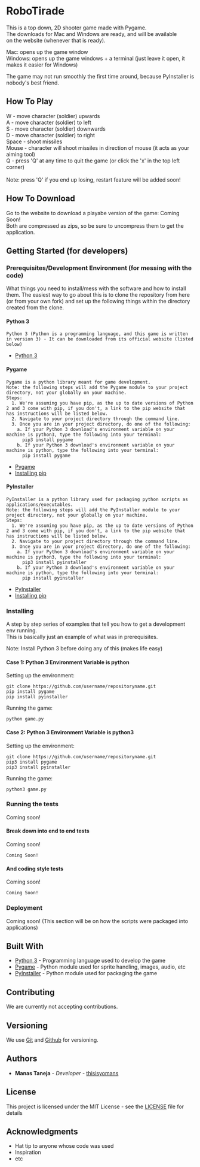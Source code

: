 # RoboTirade

This is a top down, 2D shooter game made with Pygame.\
The downloads for Mac and Windows are ready, and will be available\
on the website (whenever that is ready).

Mac: opens up the game window\
Windows: opens up the game windows + a terminal (just leave it open,
it makes it easier for Windows)

The game may not run smoothly the first time around, because PyInstaller
is nobody's best friend.

## How To Play

W - move character (soldier) upwards\
A - move character (soldier) to left\
S - move character (soldier) downwards\
D - move character (soldier) to right\
Space - shoot missiles\
Mouse - character will shoot missiles in direction of mouse (it acts as your aiming tool)\
Q - press 'Q' at any time to quit the game (or click the 'x' in the top left corner)\
\
Note: press 'Q' if you end up losing, restart feature will be added soon!

## How To Download

Go to the website to download a playabe version of the game: Coming Soon!\
Both are compressed as zips, so be sure to uncompress them to get the application.

## Getting Started (for developers)

### Prerequisites/Development Environment (for messing with the code)

What things you need to install/mess with the software and how to install them.
The easiest way to go about this is to clone the repository from here (or from your
own fork) and set up the following things within the directory created from the clone.

#### Python 3

```
Python 3 (Python is a programming language, and this game is written in version 3) - It can be downloaded from its official website (listed below)
```
* [Python 3](https://www.python.org/downloads/)

#### Pygame

```
Pygame is a python library meant for game development.
Note: the following steps will add the Pygame module to your project directory, not your globally on your machine.
Steps:
  1. We're assuming you have pip, as the up to date versions of Python 2 and 3 come with pip, if you don't, a link to the pip website that has instructions will be listed below.
  2. Navigate to your project directory through the command line.
  3. Once you are in your project directory, do one of the following:
    a. If your Python 3 download's environment variable on your machine is python3, type the following into your terminal:
      pip3 install pygame
    b. If your Python 3 download's environment variable on your machine is python, type the following into your terminal:
      pip install pygame
```
* [Pygame](www.pygame.org)
* [Installing pip](https://pip.pypa.io/en/stable/installing/)

#### PyInstaller

```
PyInstaller is a python library used for packaging python scripts as applications/executables.
Note: the following steps will add the PyInstaller module to your project directory, not your globally on your machine.
Steps:
  1. We're assuming you have pip, as the up to date versions of Python 2 and 3 come with pip, if you don't, a link to the pip website that has instructions will be listed below.
  2. Navigate to your project directory through the command line.
  3. Once you are in your project directory, do one of the following:
    a. If your Python 3 download's environment variable on your machine is python3, type the following into your terminal:
      pip3 install pyinstaller
    b. If your Python 3 download's environment variable on your machine is python, type the following into your terminal:
      pip install pyinstaller
```
* [PyInstaller](http://www.pyinstaller.org/)
* [Installing pip](https://pip.pypa.io/en/stable/installing/)

### Installing

A step by step series of examples that tell you how to get a development env running.\
This is basically just an example of what was in prerequisites.

Note: Install Python 3 before doing any of this (makes life easy)

#### Case 1: Python 3 Environment Variable is python
Setting up the environment:
```
git clone https://github.com/username/repositoryname.git
pip install pygame
pip install pyinstaller
```
Running the game:
```
python game.py
```

#### Case 2: Python 3 Environment Variable is python3
Setting up the environment:
```
git clone https://github.com/username/repositoryname.git
pip3 install pygame
pip3 install pyinstaller
```
Running the game:
```
python3 game.py
```

### Running the tests

Coming soon!

#### Break down into end to end tests

Coming soon!

```
Coming Soon!
```

#### And coding style tests

Coming soon!

```
Coming Soon!
```

### Deployment

Coming soon! (This section will be on how the scripts were packaged into applications)

## Built With

* [Python 3](https://www.python.org/downloads/) - Programming language used to develop the game
* [Pygame](www.pygame.org) - Python module used for sprite handling, images, audio, etc
* [PyInstaller](http://www.pyinstaller.org/) - Python module used for packaging the game

## Contributing

We are currently not accepting contributions.

## Versioning

We use [Git](https://git-scm.com/) and [Github](https://github.com) for versioning.

## Authors

* **Manas Taneja** - *Developer* - [thisisyomans](https://github.com/thisisyomans)

## License

This project is licensed under the MIT License - see the [LICENSE](LICENSE) file for details

## Acknowledgments

* Hat tip to anyone whose code was used
* Inspiration
* etc
